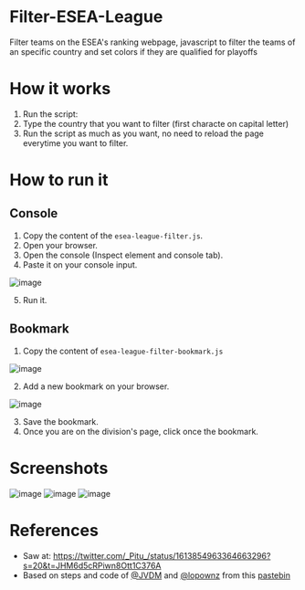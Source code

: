 # Filter-ESEA-League
Filter teams on the ESEA's ranking webpage, javascript to filter the teams of an specific country and set colors if they are qualified for playoffs

# How it works
1. Run the script:
2. Type the country that you want to filter (first characte on capital letter)
3. Run the script as much as you want, no need to reload the page everytime you want to filter.

# How to run it
## Console
1. Copy the content of the `esea-league-filter.js`.
2. Open your browser.
3. Open the console (Inspect element and console tab).
4. Paste it on your console input.

![image](https://user-images.githubusercontent.com/11246294/213602665-964eeee2-c799-4844-851e-0f23b59d1aad.png)

5. Run it.

## Bookmark
1. Copy the content of `esea-league-filter-bookmark.js`

![image](https://user-images.githubusercontent.com/11246294/213602085-f5baddac-8b9d-43e3-9957-7b5e7b858286.png)

2. Add a new bookmark on your browser.

![image](https://user-images.githubusercontent.com/11246294/213602168-8d0799b7-8d2f-4fb4-bf79-a28e83aee245.png)

3. Save the bookmark.
4. Once you are on the division's page, click once the bookmark.

# Screenshots
![image](https://user-images.githubusercontent.com/11246294/213601755-8d50f0ee-d876-479d-8e63-656103a03671.png)
![image](https://user-images.githubusercontent.com/11246294/213601818-64ea9aa4-3f42-4878-8c07-3a7a934f6a95.png)
![image](https://user-images.githubusercontent.com/11246294/213601833-50df78ff-b41b-473e-854e-825fdd45bcc7.png)

# References
* Saw at: https://twitter.com/_Pitu_/status/1613854963364663296?s=20&t=JHM6d5cRPiwn8Ott1C376A
* Based on steps and code of [@JVDM](https://twitter.com/JVDM__) and [@lopownz](https://twitter.com/lopownz) from this [pastebin](https://pastebin.com/KZjS167p)
